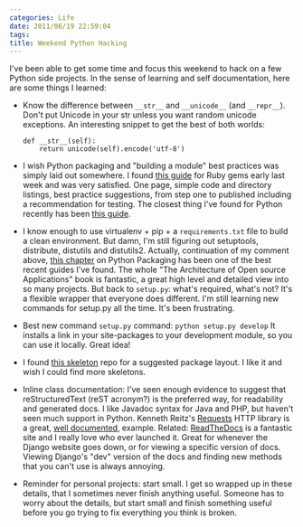 ```yaml
---
categories: Life
date: 2011/06/19 22:59:04
tags:
title: Weekend Python Hacking
---
```


I've been able to get some time and focus this weekend to hack on a few Python
side projects. In the sense of learning and self documentation, here are some
things I learned:

* Know the difference between `__str__` and `__unicode__` (and `__repr__`).
  Don't put Unicode in your str unless you want random unicode exceptions. An
  interesting snippet to get the best of both worlds:

    ```
    def __str__(self):
        return unicode(self).encode('utf-8')
    ```

* I wish Python packaging and "building a module" best practices was simply laid
  out somewhere. I found [this guide][1] for Ruby gems early last week and was
  very satisfied. One page, simple code and directory listings, best practice
  suggestions, from step one to published including a recommendation for
  testing. The closest thing I've found for Python recently has been
  [this guide][2].

* I know enough to use virtualenv + pip + a `requirements.txt` file to build a clean
  environment. But damn, I'm still figuring out setuptools, distribute,
  distutils and distutils2. Actually, continuation of my comment above,
  [this chapter][3] on Python Packaging has been one of the best recent guides I've
  found. The whole "The Architecture of Open source Applications" book is
  fantastic, a great high level and detailed view into so many projects. But
  back to `setup.py`: what's required, what's not? It's a flexible wrapper that
  everyone does different. I'm still learning new commands for setup.py all the
  time. It's been frustrating.

* Best new command `setup.py` command: `python setup.py develop` It installs
  a link in your site-packages to your development module, so you can use it
  locally. Great idea!

* I found [this skeleton][4] repo for a suggested package layout. I like it and
  wish I could find more skeletons.

* Inline class documentation: I've seen enough evidence to suggest that
  reStructuredText (reST acronym?) is the preferred way, for readability and
  generated docs. I like Javadoc syntax for Java and PHP, but haven't seen much
  support in Python. Kenneth Reitz's [Requests][5] HTTP library is a great,
  [well documented][6], example. Related: [ReadTheDocs][7] is a fantastic site
  and I really love who ever launched it. Great for whenever the Django website
  goes down, or for viewing a specific version of docs. Viewing Django's "dev"
  version of the docs and finding new methods that you can't use is always
  annoying.

* Reminder for personal projects: start small. I get so wrapped up in these
  details, that I sometimes never finish anything useful. Someone has to worry
  about the details, but start small and finish something useful before you go
  trying to fix everything you think is broken.


[1]: http://guides.rubygems.org/make-your-own-gem/
[2]: http://reinout.vanrees.org/weblog/2010/02/22/packaging-with-setuptools.html
[3]: http://www.aosabook.org/en/packaging.html
[4]: https://github.com/ctb/SomePackage
[5]: https://github.com/kennethreitz/requests/
[6]: http://readthedocs.org/docs/requests/en/latest/api/
[7]: http://readthedocs.org/
